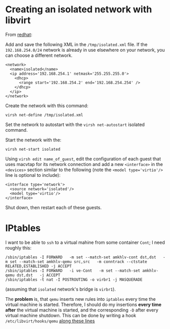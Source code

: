 Creating an isolated network with libvirt
=========================================

From [redhat](https://access.redhat.com/documentation/en-US/Red_Hat_Enterprise_Linux/6/html/Virtualization_Host_Configuration_and_Guest_Installation_Guide/App_Macvtap.html):

Add and save the following XML in the `/tmp/isolated.xml` file. If the `192.168.254.0/24` network is already in use elsewhere on your network, you can choose a different network.

    <network>
      <name>isolated</name>
      <ip address='192.168.254.1' netmask='255.255.255.0'>
        <dhcp>
          <range start='192.168.254.2' end='192.168.254.254' />
        </dhcp>
      </ip>
    </network>

Create the network with this command:

    virsh net-define /tmp/isolated.xml

Set the network to autostart with the `virsh net-autostart` isolated command.

Start the network with the:

    virsh net-start isolated

Using `virsh edit name_of_guest`, edit the configuration of each guest that uses macvtap for its network connection and add a new `<interface>` in the `<devices>`
section similar to the following (note the `<model type='virtio'/>` line is optional to include):

    <interface type='network'>
      <source network='isolated'/>
      <model type='virtio'/>
    </interface>

Shut down, then restart each of these guests. 

IPtables
========

I want to be able to `ssh` to a virtual mahine from some container `Cont`; I need roughly this:

    /sbin/iptables -I FORWARD   -m set --match-set amkhlv-cont dst,dst   -m set --match-set amkhlv-qemu src,src   -m conntrack --ctstate RELATED,ESTABLISHED -j ACCEPT
    /sbin/iptables -I FORWARD   -i ve-Cont   -m set --match-set amkhlv-qemu dst,dst   -j ACCEPT
    /sbin/iptables -t nat -I POSTROUTING -o virbr1 -j MASQUERADE

(assuming that `isolated` network's bridge is `virbr1`).

The __problem__ is, that `qemu` inserts new rules into `iptables` every time the virtual machine is started. Therefore, I should do my insertions __every time after__
the virtual machine is started, and the corresponding `-D` after every virtual machine shutdown. This can be done by writing a hook `/etc/libvirt/hooks/qemu`
[along these lines](https://wiki.libvirt.org/page/Networking#Forwarding_Incoming_Connections)


